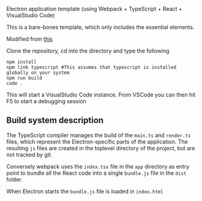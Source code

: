 Electron application template (using Webpack + TypeScript + React + VisualStudio Code)

This is a bare-bones template, which only includes the essential elements.

Modified from [this](https://github.com/electron/electron-quick-start)

Clone the repository, cd into the directory and type the following 

```
npm install
npm link typescript #This assumes that typescript is installed globally on your system
npm run build
code .
```

This will start a VisualStudio Code instance. From  VSCode you can then hit F5 to start a debugging session

## Build system description

The TypeScript compiler manages the build of the `main.ts` and `render.ts` files, which represent the Electron-specific parts of the application. The resulting `js` files are created in the toplevel directory of the project, but are not tracked by git.

Conversely webpack uses the `index.tsx` file in the `app` directory as entry point to bundle all the React code into a single `bundle.js` file in the `dist` folder.

When Electron starts the `bundle.js` file is loaded in `index.html`



